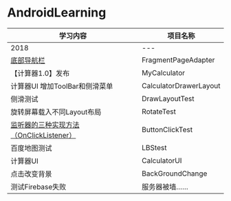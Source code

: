 # AndroidLearning
 
 学习内容 | 项目名称
 -------- | -----------
 2018 | ---
 [底部导航栏](https://github.com/paranoia0618/FragmentPageAdapter) | FragmentPageAdapter
 【计算器1.0】发布 | MyCalculator
 计算器UI 增加ToolBar和侧滑菜单 | CalculatorDrawerLayout
 侧滑测试 | DrawLayoutTest
 旋转屏幕载入不同Layout布局 | RotateTest
 [监听器的三种实现方法（OnClickListener）](https://www.cnblogs.com/releasing/p/5236806.html) | ButtonClickTest
 百度地图测试 |  LBStest
 计算器UI |  CalculatorUI
 点击改变背景 |  BackGroundChange
 测试Firebase失败 | 服务器被墙……
